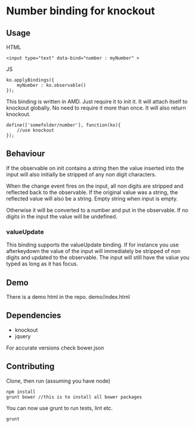 # Number binding for knockout

## Usage

HTML

	<input type="text" data-bind="number : myNumber" >

JS

	ko.applyBindings({
		myNumber : ko.observable()
	});


This binding is written in AMD. Just require it to init it. It will attach itself to knockout globally. No need to require it more than once. It will also return knockout.

	define(['somefolder/number'], function(ko){
		//use knockout
	});

## Behaviour


If the observable on init contains a string then the value inserted into the input will also initially be stripped of any non digit characters. 


When the change event fires on the input, all non digits are stripped and reflected back to the observable. If the original value was a string, the reflected value will also be a string. Empty string when input is empty.

Otherwise it will be converted to a number and put in the observable. If no digits in the input the value will be undefined.


### valueUpdate

This binding supports the valueUpdate binding. If for instance you use afterkeydown the value of the input will immediately be stripped of non digits and updated to the observable. The input will still have the value you typed as long as it has focus.


## Demo

There is a demo html in the repo. demo/index.html

## Dependencies

- knockout
- jquery

For accurate versions check bower.json

## Contributing

Clone, then run (assuming you have node)

    npm install
    grunt bower //this is to install all bower packages

You can now use grunt to run tests, lint etc.

    grunt
